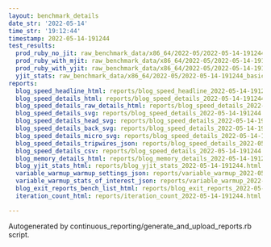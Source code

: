 ```yaml
---
layout: benchmark_details
date_str: '2022-05-14'
time_str: '19:12:44'
timestamp: 2022-05-14-191244
test_results:
  prod_ruby_no_jit: raw_benchmark_data/x86_64/2022-05/2022-05-14-191244_basic_benchmark_prod_ruby_no_jit.json
  prod_ruby_with_mjit: raw_benchmark_data/x86_64/2022-05/2022-05-14-191244_basic_benchmark_prod_ruby_with_mjit.json
  prod_ruby_with_yjit: raw_benchmark_data/x86_64/2022-05/2022-05-14-191244_basic_benchmark_prod_ruby_with_yjit.json
  yjit_stats: raw_benchmark_data/x86_64/2022-05/2022-05-14-191244_basic_benchmark_yjit_stats.json
reports:
  blog_speed_headline_html: reports/blog_speed_headline_2022-05-14-191244.html
  blog_speed_details_html: reports/blog_speed_details_2022-05-14-191244.html
  blog_speed_details_raw_details_html: reports/blog_speed_details_2022-05-14-191244.raw_details.html
  blog_speed_details_svg: reports/blog_speed_details_2022-05-14-191244.svg
  blog_speed_details_head_svg: reports/blog_speed_details_2022-05-14-191244.head.svg
  blog_speed_details_back_svg: reports/blog_speed_details_2022-05-14-191244.back.svg
  blog_speed_details_micro_svg: reports/blog_speed_details_2022-05-14-191244.micro.svg
  blog_speed_details_tripwires_json: reports/blog_speed_details_2022-05-14-191244.tripwires.json
  blog_speed_details_csv: reports/blog_speed_details_2022-05-14-191244.csv
  blog_memory_details_html: reports/blog_memory_details_2022-05-14-191244.html
  blog_yjit_stats_html: reports/blog_yjit_stats_2022-05-14-191244.html
  variable_warmup_warmup_settings_json: reports/variable_warmup_2022-05-14-191244.warmup_settings.json
  variable_warmup_stats_of_interest_json: reports/variable_warmup_2022-05-14-191244.stats_of_interest.json
  blog_exit_reports_bench_list_html: reports/blog_exit_reports_2022-05-14-191244.bench_list.html
  iteration_count_html: reports/iteration_count_2022-05-14-191244.html

---
```

Autogenerated by continuous_reporting/generate_and_upload_reports.rb script.
